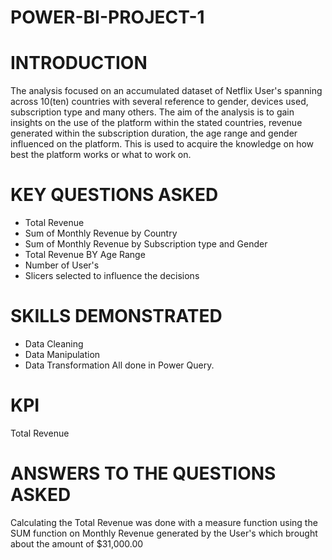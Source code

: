 # POWER-BI-PROJECT-1

# INTRODUCTION 

The analysis focused on an accumulated dataset of Netflix User's spanning across 10(ten) countries with several reference to gender, devices used, subscription type and many others. The aim of the analysis is to gain insights on the use of the platform within the stated countries, revenue generated within the subscription duration, the age range and gender influenced on the platform. This is used to acquire the knowledge on how best the platform works or what to work on.

# KEY QUESTIONS ASKED

* Total Revenue
* Sum of Monthly Revenue by Country
* Sum of Monthly Revenue by Subscription type and Gender
* Total Revenue BY Age Range
* Number of User's
* Slicers selected to influence the decisions

# SKILLS DEMONSTRATED 
* Data Cleaning
* Data Manipulation
* Data Transformation
  All done in Power Query.

# KPI

Total Revenue

# ANSWERS TO THE QUESTIONS ASKED

Calculating the Total Revenue was done with a measure function using the SUM function on Monthly Revenue generated by the User's which brought about the amount of $31,000.00


